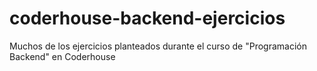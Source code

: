 # coderhouse-backend-ejercicios

Muchos de los ejercicios planteados durante el curso de "Programación Backend" en Coderhouse

